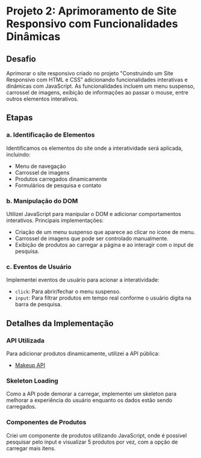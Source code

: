 # Projeto 2: Aprimoramento de Site Responsivo com Funcionalidades Dinâmicas

## Desafio
Aprimorar o site responsivo criado no projeto "Construindo um Site Responsivo com HTML e CSS" adicionando funcionalidades interativas e dinâmicas com JavaScript. As funcionalidades incluem um menu suspenso, carrossel de imagens, exibição de informações ao passar o mouse, entre outros elementos interativos.

## Etapas

### a. Identificação de Elementos
Identificamos os elementos do site onde a interatividade será aplicada, incluindo:
- Menu de navegação
- Carrossel de imagens
- Produtos carregados dinamicamente
- Formulários de pesquisa e contato

### b. Manipulação do DOM
Utilizei JavaScript para manipular o DOM e adicionar comportamentos interativos. Principais implementações:
- Criação de um menu suspenso que aparece ao clicar no ícone de menu.
- Carrossel de imagens que  pode ser controlado manualmente.
- Exibição de produtos ao carregar a página e ao interagir com o input de pesquisa.

### c. Eventos de Usuário
Implementei eventos de usuário para acionar a interatividade:
- `click`: Para abrir/fechar o menu suspenso.
- `input`: Para filtrar produtos em tempo real conforme o usuário digita na barra de pesquisa.


## Detalhes da Implementação

### API Utilizada
Para adicionar produtos dinamicamente, utilizei a API pública:
- [Makeup API](https://makeup-api.herokuapp.com/api/v1/products.json)

### Skeleton Loading
Como a API pode demorar a carregar, implementei um skeleton para melhorar a experiência do usuário enquanto os dados estão sendo carregados.

### Componentes de Produtos
Criei um componente de produtos utilizando JavaScript, onde é possível pesquisar pelo input e visualizar 5 produtos por vez, com a opção de carregar mais itens.

